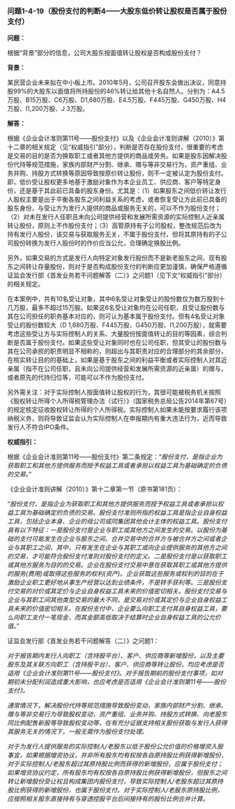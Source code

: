 ### 问题1-4-19（股份支付的判断4——大股东低价转让股权是否属于股份支付）

**问题：**

根据“背景”部分的信息，公司大股东按面值转让股权是否构成股份支付？

**背景：**

某民营企业未来拟在中小板上市。2010年5月，公司召开股东会做出决议，同意持股99%的大股东以面值将所持股份的46%转让给其他十名自然人。分别为：A4.5万股、B15万股、C6万股、D1,680万股、E4.5万股、F445万股、G450万股、H4万股、I1,200万股、J
3万股。

**解答：**

根据《企业会计准则第11号——股份支付》以及《企业会计准则讲解（2010）》第十二章的相关规定（见“权威指引”部分），判断是否存在股份支付，很重要的考虑是交易的目的是否为换取职工或者其他方提供的商品或劳务。如果是股东因解决股份代持等规范措施，家族内部财产分割、继承、赠与等非交易行为，资产重组、业务并购、持股方式转换等原因导致按原价转让股份，则不一定被认定为股份支付。即，低价受让股权更多地基于激励对象作为本企业员工、供应商、客户等特定身份，还是基于其此前已具备的股东身份。尤其是：（1）如果股东之间低价转让发行人股权主要是出于平衡各股东之间利益关系的考虑，或者恢复受让方此前已具备的股东身份，与受让方为发行人提供的商品或服务无关的，可以不作为股份支付；（2）对未在发行人任职且未向公司提供经营和发展所需资源的实际控制人近亲属转让股份，原则上不作股份支付；（3）高管原持有子公司股权，整改规范后改为持有发行人股份，该交易与获取服务无关，不属于股份支付，但将其原持有的子公司股份转换为发行人股份时的作价应当公允，合理确定换股比例。

另外，如果交易的方式是发行人向特定对象发行股份而不是新老股东之间、现有股东之间转让存量股份，则对于是否构成股份支付的判断应更加谨慎，确保严格遵循证监会发行部《首发业务若干问题解答（二）》之问题1（见下文“权威指引”部分）的相关规定。

在本案例中，共有10名受让对象，其中6名受让对象受让的股份数仅为数万股到十几万股，最多不超过15万股。如果这6名受让对象均在公司任职，且受让股份数与其在公司担任的职务基本对应的，则可认为基本属于股份支付。但有4名受让对象受让的股份数较大（D
1,680万股、F445万股、G450万股、I1,200万股），就需要考虑这些受让方与实际控制人的关系、大量股份按面值转让的目的等因素，综合判断是否属于股份支付。如果这些受让对象同时也在公司任职，但其受让的股份数与其在公司承担的职责明显不相称的，则超出与其职责对应的合理部分的其余部分，在核实转让目的的基础上，如果是基于股东之间的利益平衡或者实际控制人对其近亲属（指不在公司任职，且未向公司提供经营和发展所需资源的近亲属）的赠与，或者原先的代持归位等，可能可以不作为股份支付。

另外需关注：对于实际控制人按面值转让股权的行为，其很可能被税务机关按照《股权转让所得个人所得税管理办法（试行）》（国家税务总局公告2014年第67号）的规定核定征收股权转让所得的个人所得税。实际控制人如果未能按要求履行该项纳税义务，则将导致证监会认为实际控制人在申报期内有重大违法行为，近而导致发行人不符合IPO条件。

**权威指引：**

根据《企业会计准则第11号——股份支付》第二条规定：“*股份支付，是指企业为获取职工和其他方提供服务而授予权益工具或者承担以权益工具为基础确定的负债的交易。*”

《企业会计准则讲解（2010）》第十二章第一节（原书第181页）：

“*股份支付，是指企业为获取职工和其他方提供服务而授予权益工具或者承担以权益工具为基础确定的负债的交易。股份支付准则所指的权益工具是指企业自身权益工具，包括企业本身、企业的母公司或同集团其他会计主体的权益工具。股份支付具有以下特征：一是股份支付是企业与职工或其他方之间发生的交易。以股份为基础的支付可能发生在企业与股东之间、合并交易中的合并方与被合并方之间或者企业与其职工之间，其中，只有发生在企业与其职工或向企业提供服务的其他方之间的交易，才可能符合股份支付准则对股份支付的定义。二是股份支付是以获取职工或其他方服务为目的的交易。企业在股份支付交易中意在获取其职工或其他方提供的服务(费用)或取得这些服务的权利(资产)。企业获取这些服务或权利的目的在于激励企业职工更好地从事生产经营以达到业绩条件，不是转手获利等。三是股份支付交易的对价或其定价与企业自身权益工具未来的价值密切相关。股份支付交易与企业与其职工间其他类型交易的最大不同，是交易对价或其定价与企业自身权益工具未来的价值密切相关。在股份支付中，企业要么向职工支付其自身权益工具，要么向职工支付一笔现金，而其金额高低取决于结算时企业自身权益工具的公允价值。*”

证监会发行部《首发业务若干问题解答（二）》之问题1：

*对于报告期内发行人向职工（含持股平台）、客户、供应商等新增股份，以及主要股东及其关联方向职工（含持股平台）、客户、供应商等转让股份，均应考虑是否适用《企业会计准则第11号——股份支付》。对于报告期前的股份支付事项，如对期初未分配利润造成重大影响，也应考虑是否适用《企业会计准则第11号——股份支付》。*

*通常情况下，解决股份代持等规范措施导致股份变动，家族内部财产分割、继承、赠与等非交易行为导致股权变动，资产重组、业务并购、持股方式转换、向老股东同比例配售新股等导致股权变动等，在有充分证据支持相关股份获取与发行人获得其服务无关的情况下，一般无需作为股份支付处理。*

*对于为发行人提供服务的实际控制人/老股东以低于股份公允价值的价格增资入股事宜，如果根据增资协议，并非所有股东均有权按各自原持股比例获得新增股份，对于实际控制人/老股东超过其原持股比例而获得的新增股份，应属于股份支付；如果增资协议约定，所有股东均有权按各自原持股比例获得新增股份，但股东之间转让新增股份受让权且构成集团内股份支付，导致实际控制人/老股东超过其原持股比例获得的新增股份，也属于股份支付。对于实际控制人/老股东原持股比例，应按照相关股东直接持有与穿透控股平台后间接持有的股份比例合并计算。*
